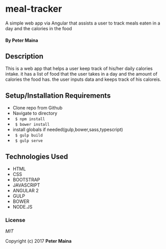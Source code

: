 # meal-tracker
A simple web app via Angular that assists a user to track meals eaten in a day and the calories in the food

#### By **Peter Maina**

## Description

This is a web app that helps a user keep track of his/her daily calories intake. it has a list of food that the user takes in a day and the amount of calories the food has. the user inputs data and keeps track of his caloreis.
## Setup/Installation Requirements

* Clone repo from Github
* Navigate to directory
* <code> $ npm install</code>
* <code> $ bower install</code>
* install globals if needed(gulp,bower,sass,typescript)
* <code> $ gulp build</code>
* <code> $ gulp serve</code>

## Technologies Used
* HTML
* CSS
* BOOTSTRAP
* JAVASCRIPT
* ANGULAR 2
* GULP
* BOWER
* NODE.JS

### License

*MIT*

Copyright (c) 2017 **Peter Maina**
  
